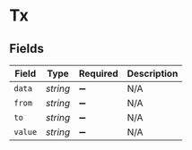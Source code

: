 # Tx


## Fields

| Field              | Type               | Required           | Description        |
| ------------------ | ------------------ | ------------------ | ------------------ |
| `data`             | *string*           | :heavy_minus_sign: | N/A                |
| `from`             | *string*           | :heavy_minus_sign: | N/A                |
| `to`               | *string*           | :heavy_minus_sign: | N/A                |
| `value`            | *string*           | :heavy_minus_sign: | N/A                |